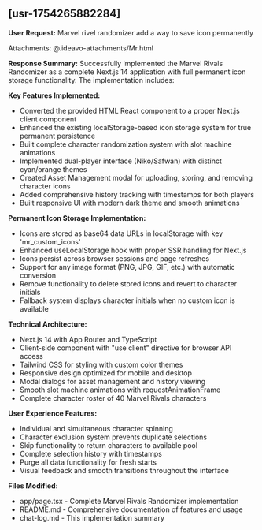 ## [usr-1754265882284]
**User Request:** Marvel rivel randomizer add a way to save icon permanently

Attachments: @.ideavo-attachments/Mr.html

**Response Summary:** Successfully implemented the Marvel Rivals Randomizer as a complete Next.js 14 application with full permanent icon storage functionality. The implementation includes:

**Key Features Implemented:**
- Converted the provided HTML React component to a proper Next.js client component
- Enhanced the existing localStorage-based icon storage system for true permanent persistence
- Built complete character randomization system with slot machine animations
- Implemented dual-player interface (Niko/Safwan) with distinct cyan/orange themes
- Created Asset Management modal for uploading, storing, and removing character icons
- Added comprehensive history tracking with timestamps for both players
- Built responsive UI with modern dark theme and smooth animations

**Permanent Icon Storage Implementation:**
- Icons are stored as base64 data URLs in localStorage with key 'mr_custom_icons'
- Enhanced useLocalStorage hook with proper SSR handling for Next.js
- Icons persist across browser sessions and page refreshes
- Support for any image format (PNG, JPG, GIF, etc.) with automatic conversion
- Remove functionality to delete stored icons and revert to character initials
- Fallback system displays character initials when no custom icon is available

**Technical Architecture:**
- Next.js 14 with App Router and TypeScript
- Client-side component with "use client" directive for browser API access
- Tailwind CSS for styling with custom color themes
- Responsive design optimized for mobile and desktop
- Modal dialogs for asset management and history viewing
- Smooth slot machine animations with requestAnimationFrame
- Complete character roster of 40 Marvel Rivals characters

**User Experience Features:**
- Individual and simultaneous character spinning
- Character exclusion system prevents duplicate selections
- Skip functionality to return characters to available pool
- Complete selection history with timestamps
- Purge all data functionality for fresh starts
- Visual feedback and smooth transitions throughout the interface

**Files Modified:**
- app/page.tsx - Complete Marvel Rivals Randomizer implementation
- README.md - Comprehensive documentation of features and usage
- chat-log.md - This implementation summary
